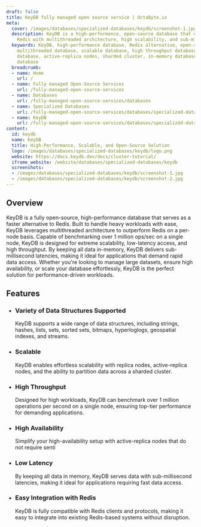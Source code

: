 ```yaml
---
draft: false
title: KeyDB fully managed open source service | OctaByte.io
meta:
  cover: /images/databases/specialized-databases/keydb/screenshot-1.jpg
  description: KeyDB is a high-performance, open-source database that outperforms
    Redis with multithreaded architecture, high scalability, and sub-millisecond latencies.
  keywords: KeyDB, high-performance database, Redis alternative, open-source database,
    multithreaded database, scalable database, high throughput database, low-latency
    database, active-replica nodes, sharded cluster, in-memory database, high-availability
    database
  breadcrumb:
  - name: Home
    url: /
  - name: Fully managed Open-Source Services
    url: /fully-managed-open-source-services
  - name: Databases
    url: /fully-managed-open-source-services/databases
  - name: Specialized Databases
    url: /fully-managed-open-source-services/databases/specialized-databases
  - name: KeyDB
    url: /fully-managed-open-source-services/databases/specialized-databases/keydb
content:
  id: keydb
  name: KeyDB
  title: High-Performance, Scalable, and Open-Source Solution
  logo: /images/databases/specialized-databases/keydb/logo.png
  website: https://docs.keydb.dev/docs/cluster-tutorial/
  iframe_website: /website/databases/specialized-databases/keydb
  screenshots:
  - /images/databases/specialized-databases/keydb/screenshot-1.jpg
  - /images/databases/specialized-databases/keydb/screenshot-2.jpg
---
```


## Overview

KeyDB is a fully open-source, high-performance database that serves as a faster alternative to Redis. Built to handle heavy workloads with ease, KeyDB leverages multithreaded architecture to outperform Redis on a per-node basis. Capable of benchmarking over 1 million ops/sec on a single node, KeyDB is designed for extreme scalability, low-latency access, and high throughput. By keeping all data in-memory, KeyDB delivers sub-millisecond latencies, making it ideal for applications that demand rapid data access. Whether you're looking to manage large datasets, ensure high availability, or scale your database effortlessly, KeyDB is the perfect solution for performance-driven workloads.

## Features

- ### Variety of Data Structures Supported

  KeyDB supports a wide range of data structures, including strings, hashes, lists, sets, sorted sets, bitmaps, hyperloglogs, geospatial indexes, and streams.

- ### Scalable

  KeyDB enables effortless scalability with replica nodes, active-replica nodes, and the ability to partition data across a sharded cluster.

- ### High Throughput

  Designed for high workloads, KeyDB can benchmark over 1 million operations per second on a single node, ensuring top-tier performance for demanding applications.

- ### High Availability

  Simplify your high-availability setup with active-replica nodes that do not require senti

- ### Low Latency

  By keeping all data in memory, KeyDB serves data with sub-millisecond latencies, making it ideal for applications requiring fast data access.

- ### Easy Integration with Redis

  KeyDB is fully compatible with Redis clients and protocols, making it easy to integrate into existing Redis-based systems without disruption.